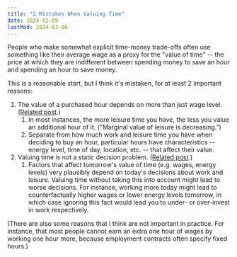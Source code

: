 ```yaml
---
title: "2 Mistakes When Valuing Time"
date: 2024-02-09
lastMod: 2024-03-06
---
```


People who make somewhat explicit time-money trade-offs often use something like their average wage as a proxy for the "value of time" -- the price at which they are indifferent between spending money to save an hour and spending an hour to save money.

This is a reasonable start, but I think it's mistaken, for at least 2 important reasons:

1. The value of a purchased hour depends on more than just wage level. ([Related post](https://joel-becker.com/personal/hours-have-different-value/).)
   1. In most instances, the more leisure time you have, the less you value an additional hour of it. ("Marginal value of leisure is decreasing.")
   2. Separate from how much work and leisure time you have when deciding to buy an hour, particular hours have characteristics -- energy level, time of day, location, etc. -- that affect their value.
2. Valuing time is not a static decision problem. ([Related post](https://joel-becker.com/personal/ignoring-the-future/).)
   1. Factors that affect tomorrow's value of time (e.g. wages, energy levels) very plausibly depend on today's decisions about work and leisure. Valuing time without taking this into account might lead to worse decisions. For instance, working more today might lead to counterfactually higher wages or lower energy levels tomorrow, in which case ignoring this fact would lead you to under- or over-invest in work respectively.

(There are also some reasons that I think are not important in practice. For instance, that most people cannot earn an extra one hour of wages by working one hour more, because employment contracts often specify fixed hours.)